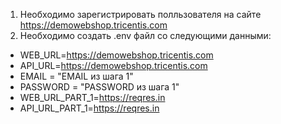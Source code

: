 1) Необходимо зарегистрировать полльзователя на сайте https://demowebshop.tricentis.com
2) Необходимо создать .env файл со следующими данными:
- WEB_URL=https://demowebshop.tricentis.com
- API_URL=https://demowebshop.tricentis.com
- EMAIL = "EMAIL из шага 1"
- PASSWORD = "PASSWORD из шага 1"
- WEB_URL_PART_1=https://reqres.in
- API_URL_PART_1=https://reqres.in